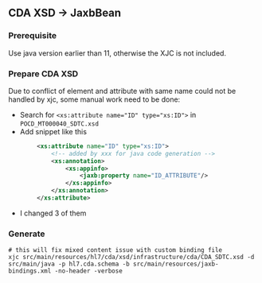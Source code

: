 ## CDA XSD -> JaxbBean

### Prerequisite
Use java version earlier than 11, otherwise the XJC is not included.

### Prepare CDA XSD
Due to conflict of element and attribute with same name could not be handled by xjc, some manual work need to be done:

- Search for `<xs:attribute name="ID" type="xs:ID">` in `POCD_MT000040_SDTC.xsd`
- Add snippet like this
``` xml
        <xs:attribute name="ID" type="xs:ID">
            <!-- added by xxx for java code generation -->
            <xs:annotation>
                <xs:appinfo>
                    <jaxb:property name="ID_ATTRIBUTE"/>
                </xs:appinfo>
            </xs:annotation>
        </xs:attribute>
```
- I changed 3 of them

### Generate
``` shell script
# this will fix mixed content issue with custom binding file
xjc src/main/resources/hl7/cda/xsd/infrastructure/cda/CDA_SDTC.xsd -d src/main/java -p hl7.cda.schema -b src/main/resources/jaxb-bindings.xml -no-header -verbose
```
